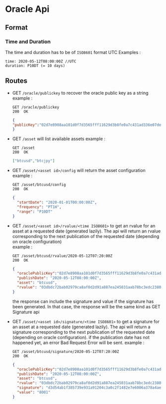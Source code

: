 # Oracle Api

## Format

### Time and Duration

The time and duration has to be of `ISO8601` format UTC
Examples :

```
time: 2020-05-12T08:00:00Z //UTC
duration: P10DT (= 10 days)
```

## Routes

- GET `/oracle/publickey` to recover the oracle public key as a string  
  example :
  ```
  GET /oracle/publickey
  200  OK
  ```
  ```json
  {
  "publicKey":"02d7e8908aa101d0f7d3565fff11629d3b8fe0a7c431ad336e07de062df5053d6a"
  }
  ```
- GET `/asset` will list available assets
  example :
  ```
  GET /asset
  200  OK
  ```
  ```json
  ["btcusd","btcjpy"]
  ```
- GET `/asset/<asset id>/config` will return the asset configuration
  example :
  ```
  GET /asset/btcusd/config
  200  OK
  ```
  ```json
  {
    "startDate": "2020-01-01T00:00:00Z",
    "frequency": "PT1H",
    "range": "P10DT"
  }
  ```
- GET `/asset/<asset id>/rvalue/<time ISO8601>` to get an rvalue for an asset at a requested date (generated lazily). The api will return an rvalue corresponding to the next publication of the requested date (depending on oracle configuration)  
  example :

  ```
  GET /asset/btcusd/rvalue/2020-05-12T07:20:00Z
  200  OK
  ```

  ```json
  {
    "oraclePublicKey":"02d7e8908aa101d0f7d3565fff11629d3b8fe0a7c431ad336e07de062df5053d6a",
    "publishDate": "2020-05-12T08:00:00Z",
    "asset": "btcusd",
    "rvalue": "03dbdc72bab02979ca8af0d2d91a887ea245031aab78bc3edc2380e22f5deabe63"
  }
  ```

  the response can include the signature and value if the signature has been generated. In that case, the response will be the same kind as GET Signature api

- GET `/asset/<asset id>/signature/<time ISO8601>` to get a signature for an asset at a requested date (generated lazily). The api will return a signature corresponding to the next publication of the requested date (depending on oracle configuration). if the publication date has not happened yet, an error Bad Request Error will be sent.
  example :
  ```
  GET /asset/btcusd/signature/2020-05-12T07:20:00Z
  200  OK
  ```
  ```json
  {
    "oraclePublicKey":"02d7e8908aa101d0f7d3565fff11629d3b8fe0a7c431ad336e07de062df5053d6a",
    "publishDate": "2020-05-12T08:00:00Z",
    "asset": "btcusd",
    "rvalue": "03dbdc72bab02979ca8af0d2d91a887ea245031aab78bc3edc2380e22f5deabe63",
    "signature": "d3d54ab1f385739e931a91204c3a0c2f1482e7e6006a378a4aeae96599ebc990",
    "value": "8001"
  }
  ```
